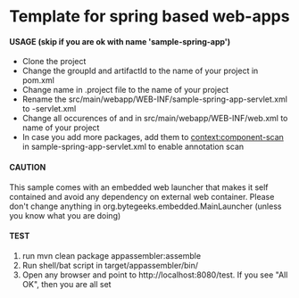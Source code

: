 # Template for spring based web-apps

#### USAGE (skip if you are ok with name 'sample-spring-app')
* Clone the project
* Change the groupId and artifactId to the name of your project in pom.xml
* Change name in .project file to the name of your project
* Rename the src/main/webapp/WEB-INF/sample-spring-app-servlet.xml to <your project name>-servlet.xml
* Change all occurences of <display-name> and <servlet-name> in src/main/webapp/WEB-INF/web.xml to name of your project
* In case you add more packages, add them to <context:component-scan> in sample-spring-app-servlet.xml to enable annotation scan 

#### CAUTION
This sample comes with an embedded web launcher that makes it self contained and avoid any dependency on external web container. Please don't change anything in org.bytegeeks.embedded.MainLauncher (unless you know what you are doing)

#### TEST
1. run mvn clean package appassembler:assemble
2. Run shell/bat script in target/appassembler/bin/<app-name>
3. Open any browser and point to http://localhost:8080/test. If you see "All OK", then you are all set
